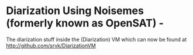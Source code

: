 # Diarization Using Noisemes (formerly known as OpenSAT) - 
The diarization stuff inside the (Diarization) VM
which can now be found at http://github.com/srvk/DiarizationVM

